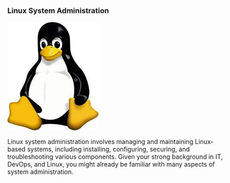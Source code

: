### Linux System Administration

![Linux](/01-started/linux.jpeg)

Linux system administration involves managing and maintaining Linux-based systems, including installing, configuring, securing, and troubleshooting various components. Given your strong background in IT, DevOps, and Linux, you might already be familiar with many aspects of system administration.
